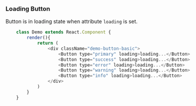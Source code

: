 ### Loading Button
Button is in loading state when attribute ```loading``` is set.
```javascript
    class Demo extends React.Component {
        render(){
            return (
                <div className="demo-button-basic">
                    <Button type="primary" loading>loading...</Button>
                    <Button type="success" loading>loading...</Button>
                    <Button type="error" loading>loading...</Button>
                    <Button type="warning" loading>loading...</Button>
                    <Button type="info" loading>loading...</Button>
                </div>
            )
        }
    }
```